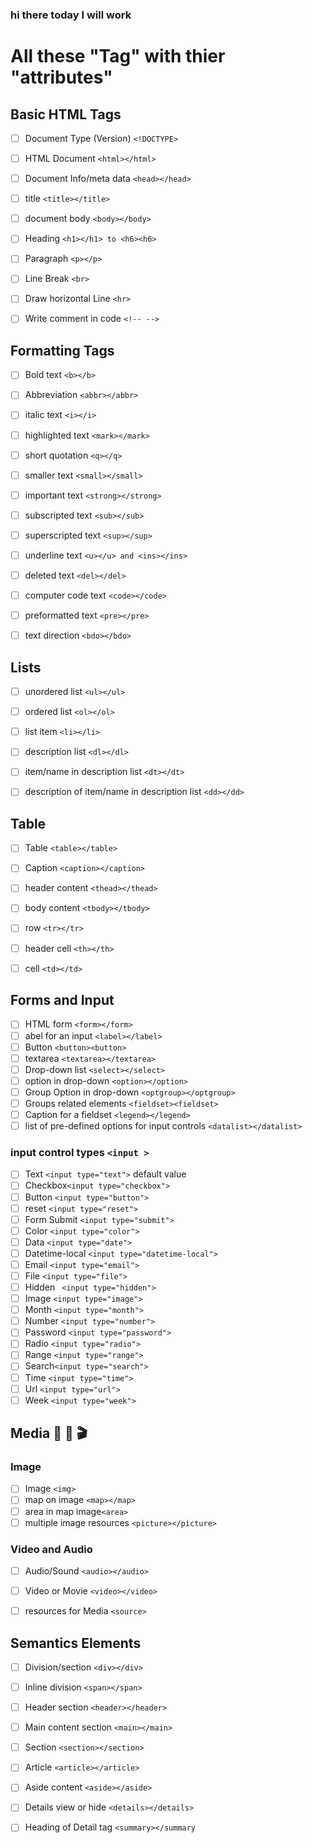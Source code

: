 ### hi there today I will work
# All these "Tag" with thier "attributes"

## Basic HTML Tags
- [ ] Document Type (Version) ```<!DOCTYPE>```
- [ ] HTML Document ```<html></html>```
- [ ] Document Info/meta data ```<head></head>``` 
- [ ] title ```<title></title>```
- [ ] document body ```<body></body>```
- [ ] Heading ```<h1></h1> to <h6><h6>``` 
- [ ] Paragraph ```<p></p>```
- [ ] Line Break ```<br>```
- [ ] Draw horizontal Line ```<hr>```
- [ ] Write comment in code ```<!-- -->```


## Formatting Tags
- [ ] Bold text ```<b></b>```
- [ ] Abbreviation ```<abbr></abbr>```
- [ ] italic text ```<i></i>```
- [ ] highlighted text ```<mark></mark>```
- [ ] short quotation ```<q></q>```
- [ ] smaller text ```<small></small>```
- [ ] important text ```<strong></strong>```
- [ ] subscripted text ```<sub></sub>```
- [ ] superscripted text ```<sup></sup>```
- [ ] underline text ```<u></u> and <ins></ins>```
- [ ] deleted text ```<del></del>```
- [ ] computer code text ```<code></code>```
- [ ] preformatted text ```<pre></pre>```
- [ ] text direction ```<bdo></bdo>```


## Lists
- [ ] unordered list ```<ul></ul>```
- [ ] ordered list ```<ol></ol>```
- [ ] list item ```<li></li>```
- [ ] description list ```<dl></dl>```
- [ ] item/name in description list ```<dt></dt>```
- [ ] description of item/name in description list ```<dd></dd>```


## Table
- [ ] Table ```<table></table>```
- [ ] Caption ```<caption></caption>```
- [ ] header content ```<thead></thead>```
- [ ] body content  ```<tbody></tbody>```
- [ ] row  ```<tr></tr>```
- [ ] header cell ```<th></th>```
- [ ] cell ```<td></td>```


## Forms and Input
- [ ] HTML form ```<form></form>```
- [ ] abel for an input ```<label></label>```
- [ ] Button  ```<button><button>```
- [ ] textarea ```<textarea></textarea>```
- [ ] Drop-down list ```<select></select>```
- [ ] option in drop-down ```<option></option>```
- [ ] Group Option in drop-down ```<optgroup></optgroup>```
- [ ] Groups related elements ```<fieldset><fieldset>```
- [ ] Caption for a fieldset ```<legend></legend>```
- [ ] list of pre-defined options for input controls ```<datalist></datalist>```

### input control types ```<input >```
- [ ] Text ```<input type="text">``` default value 
- [ ] Checkbox```<input type="checkbox">```
- [ ] Button ```<input type="button">```
- [ ] reset ```<input type="reset">```
- [ ] Form Submit ```<input type="submit">```
- [ ] Color ```<input type="color">```
- [ ] Data ```<input type="date">```
- [ ] Datetime-local ```<input type="datetime-local">```
- [ ] Email ```<input type="email">```
- [ ] File ```<input type="file">```
- [ ] Hidden ``` <input type="hidden">```
- [ ] Image ```<input type="image">```
- [ ] Month ```<input type="month">```
- [ ] Number ```<input type="number">```
- [ ] Password ```<input type="password">```
- [ ] Radio ```<input type="radio">```
- [ ] Range ```<input type="range">``` 
- [ ] Search```<input type="search">```
- [ ] Time ```<input type="time">```
- [ ] Url ```<input type="url">```
- [ ] Week ```<input type="week">```

## Media :camera_flash: :musical_note: :clapper:
### Image 
- [ ] Image ```<img>```
- [ ] map on image ```<map></map>```
- [ ] area in map image```<area>```
- [ ] multiple image resources ```<picture></picture>```

### Video and Audio
- [ ] Audio/Sound ```<audio></audio>```
- [ ] Video or Movie ```<video></video>```
- [ ] resources for Media ```<source>```


## Semantics Elements
- [ ] Division/section ```<div></div>```
- [ ] Inline division  ```<span></span>```
- [ ] Header section ```<header></header>```
- [ ] Main content section ```<main></main>```
- [ ] Section ```<section></section>```
- [ ] Article ```<article></article>```
- [ ] Aside content ```<aside></aside>```
- [ ] Details view or hide ```<details></details>```
- [ ] Heading of Detail tag ```<summary></summary```
 
